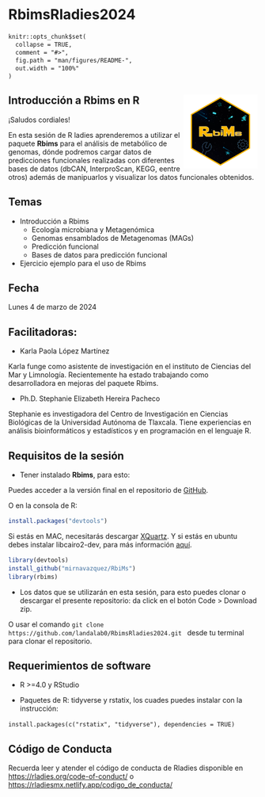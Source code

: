 # RbimsRladies2024

```{r, include = FALSE, echo=FALSE}
knitr::opts_chunk$set(
  collapse = TRUE,
  comment = "#>",
  fig.path = "man/figures/README-",
  out.width = "100%"
)
```


## Introducción a Rbims en R <img src="figures/Logo-rRbiMs.png"  width="150" height="150" align="right" />




¡Saludos cordiales!

En esta sesión de R ladies aprenderemos a utilizar el paquete **Rbims** para el análisis de metabólico de genomas, dónde podremos cargar datos de predicciones funcionales realizadas con diferentes bases de datos (dbCAN, InterproScan, KEGG, eentre otros) además de manipuarlos y  visualizar los datos funcionales obtenidos.

## Temas

+ Introducción a Rbims
  + Ecología microbiana y Metagenómica
  + Genomas ensamblados de Metagenomas (MAGs)
  + Predicción funcional
  + Bases de datos para predicción funcional
+ Ejercicio ejemplo para el uso de Rbims

## Fecha 
Lunes 4 de marzo de 2024


## Facilitadoras:

- Karla Paola López Martínez

Karla funge como asistente de investigación en el instituto de Ciencias del Mar y Limnología. Recientemente ha estado trabajando como desarrolladora en mejoras del paquete Rbims. 

- Ph.D. Stephanie Elizabeth Hereira Pacheco

Stephanie es investigadora del Centro de Investigación en Ciencias Biológicas de la Universidad Autónoma de Tlaxcala. Tiene experiencias en análisis bioinformáticos y estadísticos y en programación en el lenguaje R. 


## Requisitos de la sesión

- Tener instalado **Rbims**, para esto:

Puedes acceder a la versión final en el repositorio de [GitHub](https://github.com/mirnavazquez/RbiMs).

O en la consola de R:

``` r
install.packages("devtools")
```

Si estás en MAC, necesitarás descargar [XQuartz](https://www.xquartz.org/). Y si estás en ubuntu debes instalar libcairo2-dev, para más información [aquí](https://stackoverflow.com/questions/51940792/r-cairo-package-installation-failed-in-ubuntu-18-04).

``` r
library(devtools)
install_github("mirnavazquez/RbiMs")
library(rbims)
```

- Los datos que se utilizarán en esta sesión, para esto puedes clonar o descargar el presente repositorio: da click en el botón Code > Download zip. 

O usar el comando `git clone https://github.com/landalab0/RbimsRladies2024.git ` desde tu terminal para clonar el repositorio.


## Requerimientos de software

+ R >=4.0 y RStudio

+ Paquetes de R: tidyverse y rstatix, los cuades puedes instalar con la instrucción:

`install.packages(c("rstatix", "tidyverse"), dependencies = TRUE)`


## Código de Conducta
Recuerda leer y atender el código de conducta de Rladies disponible en https://rladies.org/code-of-conduct/ o https://rladiesmx.netlify.app/codigo_de_conducta/

